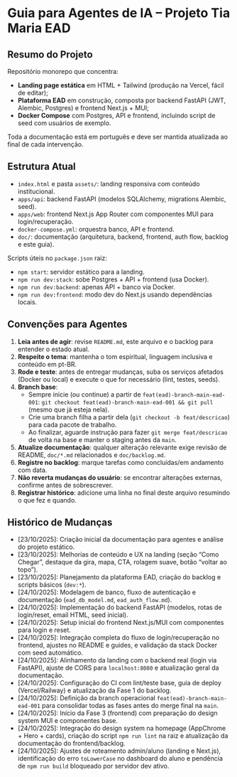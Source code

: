 # Guia para Agentes de IA – Projeto Tia Maria EAD

## Resumo do Projeto

Repositório monorepo que concentra:

- **Landing page estática** em HTML + Tailwind (produção na Vercel, fácil de editar);
- **Plataforma EAD** em construção, composta por backend FastAPI (JWT, Alembic, Postgres) e frontend Next.js + MUI;
- **Docker Compose** com Postgres, API e frontend, incluindo script de seed com usuários de exemplo.

Toda a documentação está em português e deve ser mantida atualizada ao final de cada intervenção.

## Estrutura Atual

- `index.html` e pasta `assets/`: landing responsiva com conteúdo institucional.
- `apps/api`: backend FastAPI (modelos SQLAlchemy, migrations Alembic, seed).
- `apps/web`: frontend Next.js App Router com componentes MUI para login/recuperação.
- `docker-compose.yml`: orquestra banco, API e frontend.
- `doc/`: documentação (arquitetura, backend, frontend, auth flow, backlog e este guia).

Scripts úteis no `package.json` raiz:

- `npm start`: servidor estático para a landing.
- `npm run dev:stack`: sobe Postgres + API + frontend (usa Docker).
- `npm run dev:backend`: apenas API + banco via Docker.
- `npm run dev:frontend`: modo dev do Next.js usando dependências locais.

## Convenções para Agentes

1. **Leia antes de agir**: revise `README.md`, este arquivo e o backlog para entender o estado atual.
2. **Respeite o tema**: mantenha o tom espiritual, linguagem inclusiva e conteúdo em pt-BR.
3. **Rode e teste**: antes de entregar mudanças, suba os serviços afetados (Docker ou local) e execute o que for necessário (lint, testes, seeds).
4. **Branch base**:
	- Sempre inicie (ou continue) a partir de `feat(ead)-branch-main-ead-001`: `git checkout feat(ead)-branch-main-ead-001 && git pull` (mesmo que já esteja nela).
	- Crie uma branch filha a partir dela (`git checkout -b feat/descricao`) para cada pacote de trabalho.
	- Ao finalizar, aguarde instrução para fazer `git merge feat/descricao` de volta na base e manter o staging antes da `main`.
5. **Atualize documentação**: qualquer alteração relevante exige revisão de README, `doc/*.md` relacionados e `doc/backlog.md`.
6. **Registre no backlog**: marque tarefas como concluídas/em andamento com data.
7. **Não reverta mudanças do usuário**: se encontrar alterações externas, confirme antes de sobrescrever.
8. **Registrar histórico**: adicione uma linha no final deste arquivo resumindo o que fez e quando.

## Histórico de Mudanças

- [23/10/2025]: Criação inicial da documentação para agentes e análise do projeto estático.
- [23/10/2025]: Melhorias de conteúdo e UX na landing (seção “Como Chegar”, destaque da gira, mapa, CTA, rolagem suave, botão “voltar ao topo”).
- [23/10/2025]: Planejamento da plataforma EAD, criação do backlog e scripts básicos (`dev:*`).
- [24/10/2025]: Modelagem de banco, fluxo de autenticação e documentação (`ead_db_model.md`, `ead_auth_flow.md`).
- [24/10/2025]: Implementação do backend FastAPI (modelos, rotas de login/reset, email HTML, seed inicial).
- [24/10/2025]: Setup inicial do frontend Next.js/MUI com componentes para login e reset.
- [24/10/2025]: Integração completa do fluxo de login/recuperação no frontend, ajustes no README e guides, e validação da stack Docker com seed automático.
- [24/10/2025]: Alinhamento da landing com o backend real (login via FastAPI), ajuste de CORS para `localhost:8080` e atualização geral da documentação.
- [24/10/2025]: Configuração do CI com lint/teste base, guia de deploy (Vercel/Railway) e atualização da Fase 1 do backlog.
- [24/10/2025]: Definição da branch operacional `feat(ead)-branch-main-ead-001` para consolidar todas as fases antes do merge final na `main`.
- [24/10/2025]: Início da Fase 3 (frontend) com preparação do design system MUI e componentes base.
- [24/10/2025]: Integração do design system na homepage (AppChrome + Hero + cards), criação do script `npm run lint` na raiz e atualização da documentação do frontend/backlog.
- [24/10/2025]: Ajustes de roteamento admin/aluno (landing e Next.js), identificação do erro `toLowerCase` no dashboard do aluno e pendência de `npm run build` bloqueado por servidor dev ativo.
